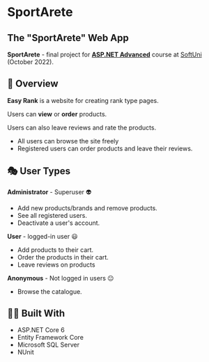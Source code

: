 # SportArete

## The "SportArete" Web App

**SportArete** - final project for [**ASP.NET Advanced**](https://softuni.bg/trainings/3854/asp-net-advanced-october-2022) course at [SoftUni](https://softuni.bg/ "SoftUni") (October 2022).

## :pencil: Overview

**Easy Rank** is a website for creating rank type pages.

Users can **view** or **order** products.

Users can also leave reviews and rate the products.

- All users can browse the site freely
- Registered users can order products and leave their reviews.

## :performing_arts: User Types

**Administrator** - Superuser :alien: 

- Add new products/brands and remove products.
- See all registered users.
- Deactivate a user's account.

**User** - logged-in user :smiley:
- Add products to their cart.
- Order the products in their cart.
- Leave reviews on products

**Anonymous** - Not logged in users :neutral_face:

- Browse the catalogue.

## :hammer::wrench: Built With

- ASP.NET Core 6
- Entity Framework Core
- Microsoft SQL Server
- NUnit
